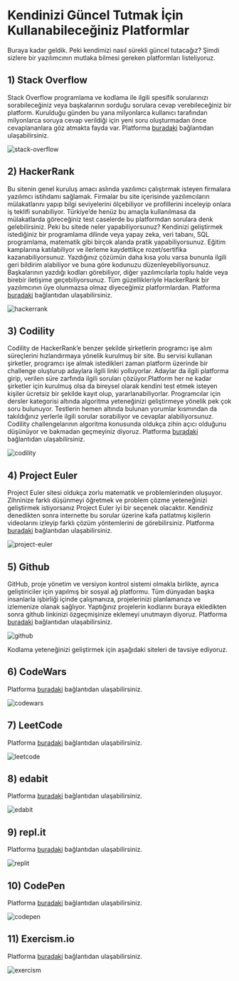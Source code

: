 # **Kendinizi Güncel Tutmak İçin Kullanabileceğiniz Platformlar**

Buraya kadar geldik. Peki kendimizi nasıl sürekli güncel tutacağız? Şimdi sizlere bir yazılımcının mutlaka bilmesi gereken platformları listeliyoruz. 

## 1) Stack Overflow

Stack Overflow programlama ve kodlama ile ilgili spesifik sorularınızı sorabileceğiniz veya başkalarının sorduğu sorulara cevap verebileceğiniz bir platform. Kurulduğu günden bu yana milyonlarca kullanıcı tarafından milyonlarca soruya cevap verildiği için yeni soru oluşturmadan önce cevaplananlara göz atmakta fayda var. Platforma [buradaki](https://stackoverflow.com/) bağlantıdan ulaşabilirsiniz.  

![stack-overflow](https://raw.githubusercontent.com/Kodluyoruz/taskforce/main/basics-for-everyone/platformlar%C4%B1n-%C3%B6nemi/figures/stack-overflow.png)

## 2) HackerRank

Bu sitenin genel kuruluş amacı aslında yazılımcı çalıştırmak isteyen firmalara yazılımcı istihdamı sağlamak. Firmalar bu site içerisinde yazılımcıların mülakatlarını yapıp bilgi seviyelerini ölçebiliyor ve profillerini inceleyip onlara iş teklifi sunabiliyor. Türkiye’de henüz bu amaçla kullanılmasa da mülakatlarda göreceğiniz test caselerde bu platformdan sorulara denk gelebilirsiniz. Peki bu sitede neler yapabiliyorsunuz? Kendinizi geliştirmek istediğiniz bir programlama dilinde veya yapay zeka, veri tabanı, SQL programlama, matematik gibi birçok alanda pratik yapabiliyorsunuz. Eğitim kamplarına katılabiliyor ve ilerleme kaydettikçe rozet/sertifika kazanabiliyorsunuz. Yazdığınız çözümün daha kısa yolu varsa bununla ilgili geri bildirim alabiliyor ve buna göre kodunuzu düzenleyebiliyorsunuz. Başkalarının yazdığı kodları görebiliyor, diğer yazılımcılarla toplu halde veya birebir iletişime geçebiliyorsunuz. Tüm güzellikleriyle HackerRank bir yazılımcının üye olunmazsa olmaz diyeceğimiz platformlardan. Platforma [buradaki](https://www.hackerrank.com/) bağlantıdan ulaşabilirsiniz.  

![hackerrank](https://raw.githubusercontent.com/Kodluyoruz/taskforce/main/basics-for-everyone/platformlar%C4%B1n-%C3%B6nemi/figures/hackerrank.png)

## 3) Codility

Codility de HackerRank’e benzer şekilde şirketlerin programcı işe alım süreçlerini hızlandırmaya yönelik kurulmuş bir site. Bu servisi kullanan şirketler, programcı işe almak istedikleri zaman platform üzerinde bir challenge oluşturup adaylara ilgili linki yolluyorlar. Adaylar da ilgili platforma girip, verilen süre zarfında ilgili soruları çözüyor.Platform her ne kadar şirketler için kurulmuş olsa da bireysel olarak kendini test etmek isteyen kişiler ücretsiz bir şekilde kayıt olup, yararlanabiliyorlar. Programcılar için dersler kategorisi altında algoritma yeteneğinizi geliştirmeye yönelik pek çok soru bulunuyor. Testlerin hemen altında bulunan yorumlar kısmından da takıldığınız yerlerle ilgili sorular sorabiliyor ve cevaplar alabiliyorsunuz. Codility challengelarının algoritma konusunda oldukça zihin açıcı olduğunu düşünüyor ve bakmadan geçmeyiniz diyoruz. Platforma [buradaki](https://www.codility.com/) bağlantıdan ulaşabilirsiniz. 

![codility](https://raw.githubusercontent.com/Kodluyoruz/taskforce/main/basics-for-everyone/platformlar%C4%B1n-%C3%B6nemi/figures/codility.png)

##  4) Project Euler

Project Euler sitesi oldukça zorlu matematik ve problemlerinden oluşuyor. Zihninize farklı düşünmeyi öğretmek ve problem çözme yeteneğinizi geliştirmek istiyorsanız Project Euler iyi bir seçenek olacaktır. Kendiniz denedikten sonra internette bu sorular üzerine kafa patlatmış kişilerin videolarını izleyip farklı çözüm yöntemlerini de görebilirsiniz. Platforma [buradaki](https://projecteuler.net/) bağlantıdan ulaşabilirsiniz.  

![project-euler](https://raw.githubusercontent.com/Kodluyoruz/taskforce/main/basics-for-everyone/platformlar%C4%B1n-%C3%B6nemi/figures/project-euler.png)

## 5) Github

GitHub, proje yönetim ve versiyon kontrol sistemi olmakla birlikte, ayrıca geliştiriciler için yapılmış bir sosyal ağ platformu. Tüm dünyadan başka insanlarla işbirliği içinde çalışmanıza, projelerinizi planlamanıza ve izlemenize olanak sağlıyor. Yaptığınız projelerin kodlarını buraya ekledikten sonra github linkinizi özgeçmişinize eklemeyi unutmayın diyoruz. Platforma [buradaki](https://github.com/) bağlantıdan ulaşabilirsiniz.  

![github](https://raw.githubusercontent.com/Kodluyoruz/taskforce/main/basics-for-everyone/platformlar%C4%B1n-%C3%B6nemi/figures/github.png)

Kodlama yeteneğinizi geliştirmek için aşağıdaki siteleri de tavsiye ediyoruz.

## 6) CodeWars

Platforma [buradaki](https://www.codewars.com/) bağlantıdan ulaşabilirsiniz.  

![codewars](https://raw.githubusercontent.com/Kodluyoruz/taskforce/main/basics-for-everyone/platformlar%C4%B1n-%C3%B6nemi/figures/codewars.png)

## 7) LeetCode

Platforma [buradaki](https://leetcode.com/) bağlantıdan ulaşabilirsiniz.  

![leetcode](https://raw.githubusercontent.com/Kodluyoruz/taskforce/main/basics-for-everyone/platformlar%C4%B1n-%C3%B6nemi/figures/leetcode.png)

## 8) edabit

Platforma [buradaki](https://edabit.com/) bağlantıdan ulaşabilirsiniz.  

![edabit](https://raw.githubusercontent.com/Kodluyoruz/taskforce/main/basics-for-everyone/platformlar%C4%B1n-%C3%B6nemi/figures/edabit.png)

## 9) repl.it

Platforma [buradaki](https://repl.it/) bağlantıdan ulaşabilirsiniz.  

![replit](https://raw.githubusercontent.com/Kodluyoruz/taskforce/main/basics-for-everyone/platformlar%C4%B1n-%C3%B6nemi/figures/replit.png)

## 10) CodePen

Platforma [buradaki](https://codepen.io/) bağlantıdan ulaşabilirsiniz.  

![codepen](https://raw.githubusercontent.com/Kodluyoruz/taskforce/main/basics-for-everyone/platformlar%C4%B1n-%C3%B6nemi/figures/codepen.png)

## 11) Exercism.io

Platforma [buradaki](https://exercism.io/) bağlantıdan ulaşabilirsiniz.  

![exercism](https://raw.githubusercontent.com/Kodluyoruz/taskforce/main/basics-for-everyone/platformlar%C4%B1n-%C3%B6nemi/figures/exercism.png)
